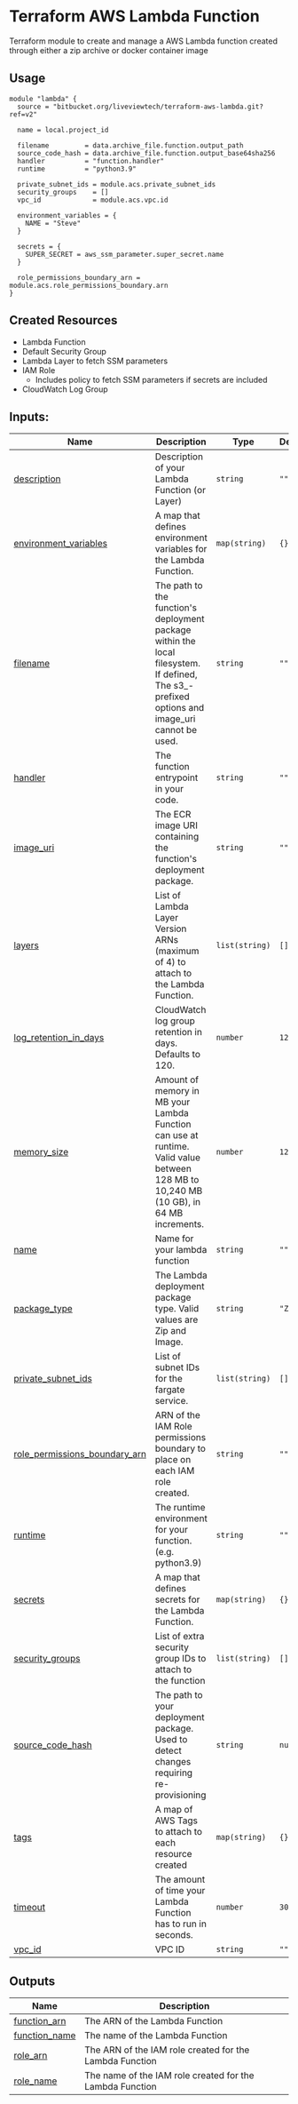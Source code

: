 # Terraform AWS Lambda Function


Terraform module to create and manage a AWS Lambda function created through either a zip archive or docker container image

## Usage
```hcl
module "lambda" {
  source = "bitbucket.org/liveviewtech/terraform-aws-lambda.git?ref=v2"

  name = local.project_id

  filename         = data.archive_file.function.output_path
  source_code_hash = data.archive_file.function.output_base64sha256
  handler          = "function.handler"
  runtime          = "python3.9"

  private_subnet_ids = module.acs.private_subnet_ids
  security_groups    = []
  vpc_id             = module.acs.vpc.id

  environment_variables = {
    NAME = "Steve"
  }

  secrets = {
    SUPER_SECRET = aws_ssm_parameter.super_secret.name
  }

  role_permissions_boundary_arn = module.acs.role_permissions_boundary.arn
}
```
## Created Resources
- Lambda Function
- Default Security Group
- Lambda Layer to fetch SSM parameters
- IAM Role
  - Includes policy to fetch SSM parameters if secrets are included
- CloudWatch Log Group

## Inputs:
| Name | Description | Type | Default | Required |
|------|-------------|------|---------|:--------:|
| <a name="input_description"></a> [description](#input\_description) | Description of your Lambda Function (or Layer) | `string` | `""` | no |
| <a name="input_environment_variables"></a> [environment\_variables](#input\_environment\_variables) | A map that defines environment variables for the Lambda Function. | `map(string)` | `{}` | no |
| <a name="input_filename"></a> [filename](#input\_filename) | The path to the function's deployment package within the local filesystem. If defined, The s3\_-prefixed options and image\_uri cannot be used. | `string` | `""` | no |
| <a name="input_handler"></a> [handler](#input\_handler) | The function entrypoint in your code. | `string` | `""` | no |
| <a name="input_image_uri"></a> [image\_uri](#input\_image\_uri) | The ECR image URI containing the function's deployment package. | `string` | `""` | no |
| <a name="input_layers"></a> [layers](#input\_layers) | List of Lambda Layer Version ARNs (maximum of 4) to attach to the Lambda Function. | `list(string)` | `[]` | no |
| <a name="input_log_retention_in_days"></a> [log\_retention\_in\_days](#input\_log\_retention\_in\_days) | CloudWatch log group retention in days. Defaults to 120. | `number` | `120` | no |
| <a name="input_memory_size"></a> [memory\_size](#input\_memory\_size) | Amount of memory in MB your Lambda Function can use at runtime. Valid value between 128 MB to 10,240 MB (10 GB), in 64 MB increments. | `number` | `128` | no |
| <a name="input_name"></a> [name](#input\_name) | Name for your lambda function | `string` | `""` | no |
| <a name="input_package_type"></a> [package\_type](#input\_package\_type) | The Lambda deployment package type. Valid values are Zip and Image. | `string` | `"Zip"` | no |
| <a name="input_private_subnet_ids"></a> [private\_subnet\_ids](#input\_private\_subnet\_ids) | List of subnet IDs for the fargate service. | `list(string)` | `[]` | no |
| <a name="input_role_permissions_boundary_arn"></a> [role\_permissions\_boundary\_arn](#input\_role\_permissions\_boundary\_arn) | ARN of the IAM Role permissions boundary to place on each IAM role created. | `string` | `""` | no |
| <a name="input_runtime"></a> [runtime](#input\_runtime) | The runtime environment for your function. (e.g. python3.9) | `string` | `""` | no |
| <a name="input_secrets"></a> [secrets](#input\_secrets) | A map that defines secrets for the Lambda Function. | `map(string)` | `{}` | no |
| <a name="input_security_groups"></a> [security\_groups](#input\_security\_groups) | List of extra security group IDs to attach to the function | `list(string)` | `[]` | no |
| <a name="input_source_code_hash"></a> [source\_code\_hash](#input\_source\_code\_hash) | The path to your deployment package. Used to detect changes requiring re-provisioning | `string` | `null` | no |
| <a name="input_tags"></a> [tags](#input\_tags) | A map of AWS Tags to attach to each resource created | `map(string)` | `{}` | no |
| <a name="input_timeout"></a> [timeout](#input\_timeout) | The amount of time your Lambda Function has to run in seconds. | `number` | `30` | no |
| <a name="input_vpc_id"></a> [vpc\_id](#input\_vpc\_id) | VPC ID | `string` | `""` | no |

## Outputs
| Name | Description |
|------|-------------|
| <a name="output_function_arn"></a> [function\_arn](#output\_function\_arn) | The ARN of the Lambda Function |
| <a name="output_function_name"></a> [function\_name](#output\_function\_name) | The name of the Lambda Function |
| <a name="output_role_arn"></a> [role\_arn](#output\_role\_arn) | The ARN of the IAM role created for the Lambda Function |
| <a name="output_role_name"></a> [role\_name](#output\_role\_name) | The name of the IAM role created for the Lambda Function |


